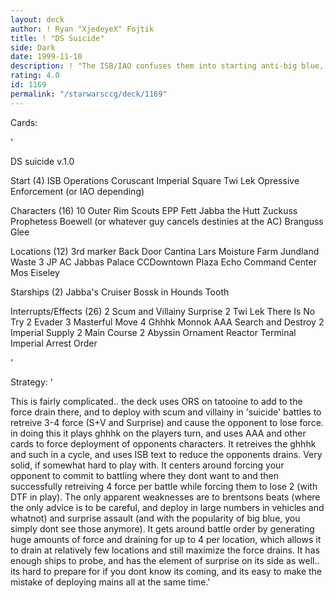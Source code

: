 ```yaml
---
layout: deck
author: ! Ryan "XjedeyeX" Fojtik
title: ! "DS Suicide"
side: Dark
date: 1999-11-10
description: ! "The ISB/IAO confuses them into starting anti-big blue, while you play heavy drains"
rating: 4.0
id: 1169
permalink: "/starwarsccg/deck/1169"
---
```

Cards: 

'

 DS suicide v.1.0

 Start (4)
 ISB Operations
 Coruscant Imperial Square
 Twi Lek
 Opressive Enforcement (or IAO depending)

 Characters (16)
 10 Outer Rim Scouts
 EPP Fett
 Jabba the Hutt
 Zuckuss
 Prophetess
 Boewell (or whatever guy cancels destinies at the AC)
 Branguss Glee


 Locations (12)
 3rd marker
 Back Door
 Cantina
 Lars Moisture Farm
 Jundland Waste
 3 JP AC
 Jabbas Palace
 CCDowntown Plaza
 Echo Command Center
 Mos Eiseley

 Starships (2)
 Jabba's Cruiser
 Bossk in Hounds Tooth

 Interrupts/Effects (26)
 2 Scum and Villainy
 Surprise
 2 Twi Lek
 There Is No Try
 2 Evader
 3 Masterful Move
 4 Ghhhk
 Monnok
 AAA
 Search and Destroy
 2 Imperial Supply
 2 Main Course
 2 Abyssin Ornament
 Reactor Terminal
 Imperial Arrest Order

'

Strategy: '

This is fairly complicated.. the deck uses ORS on tatooine to add to the force drain there, and to deploy with scum and villainy in 'suicide' battles to retreive 3-4 force (S+V and Surprise) and cause the opponent to lose force. in doing this it plays ghhhk on the players turn, and uses AAA and other cards to force deployment of opponents characters. It retreives the ghhhk and such in a cycle, and uses ISB text to reduce the opponents drains. Very solid, if somewhat hard to play with. It centers around forcing your opponent to commit to battling where they dont want to and then successfully retreiving 4 force per battle while forcing them to lose 2 (with DTF in play). The only apparent weaknesses are to brentsons beats (where the only advice is to be careful, and deploy in large numbers in vehicles and whatnot) and surprise assault (and with the popularity of big blue, you simply dont see those anymore). It gets around battle order by generating huge amounts of force and draining for up to 4 per location, which allows it to drain at relatively few locations and still maximize the force drains. It has enough ships to probe, and has the element of surprise on its side as well.. its hard to prepare for if you dont know its coming, and its easy to make the mistake of deploying mains all at the same time.'
